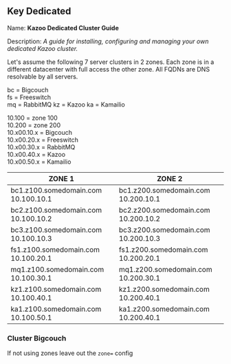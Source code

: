 ## Key Dedicated

Name: **Kazoo Dedicated Cluster Guide**

Description: *A guide for installing, configuring and managing your own dedicated Kazoo cluster.*

Let's assume the following 7 server clusters in 2 zones.  Each zone is in a different datacenter with full access the other zone.  All FQDNs are DNS resolvable by all servers.

bc = Bigcouch  
fs = Freeswitch    
mq = RabbitMQ
kz = Kazoo
ka = Kamailio  

10.100 = zone 100  
10.200 = zone 200  
10.x00.10.x = Bigcouch  
10.x00.20.x = Freeswitch  
10.x00.30.x = RabbitMQ  
10.x00.40.x = Kazoo  
10.x00.50.x = Kamailio  

| ZONE 1 | ZONE 2 |
| ---------- | ---------- |
|bc1.z100.somedomain.com  10.100.10.1  | bc1.z200.somedomain.com  10.200.10.1 |
bc2.z100.somedomain.com  10.100.10.2   | bc2.z200.somedomain.com  10.200.10.2 |
bc3.z100.somedomain.com  10.100.10.3   | bc3.z200.somedomain.com  10.200.10.3 |
fs1.z100.somedomain.com  10.100.20.1   | fs1.z200.somedomain.com  10.200.20.1 | 
mq1.z100.somedomain.com  10.100.30.1   | mq1.z200.somedomain.com  10.200.30.1 |
kz1.z100.somedomain.com  10.100.40.1   | kz1.z200.somedomain.com  10.200.40.1 |
ka1.z100.somedomain.com  10.100.50.1   | ka1.z200.somedomain.com  10.200.40.1 |

### Cluster Bigcouch
If not using zones leave out the `zone=` config
